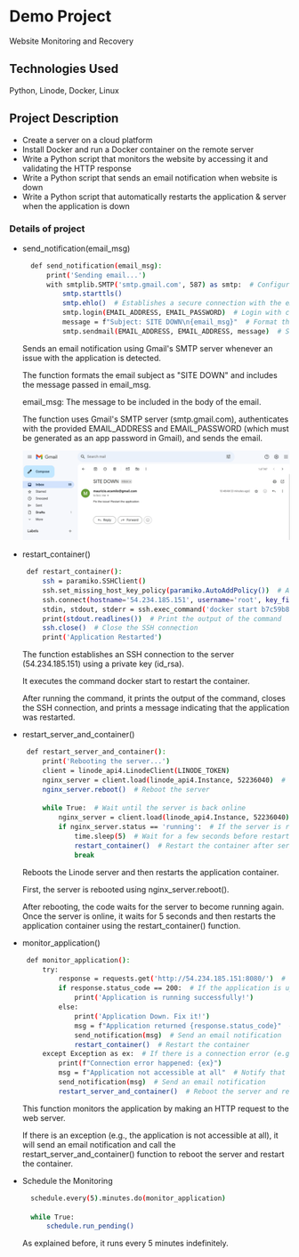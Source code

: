 # Demo Project

Website Monitoring and Recovery

## Technologies Used

Python, Linode, Docker, Linux

## Project Description

- Create a server on a cloud platform
- Install Docker and run a Docker container on the remote server
- Write a Python script that monitors the website by accessing it and validating the HTTP response
- Write a Python script that sends an email notification when website is down
- Write a Python script that automatically restarts the application & server when the application is down

### Details of project

- send_notification(email_msg)

  ```sh
    def send_notification(email_msg):
        print('Sending email...')
        with smtplib.SMTP('smtp.gmail.com', 587) as smtp:  # Configure to use Gmail's SMTP server
            smtp.starttls()
            smtp.ehlo()  # Establishes a secure connection with the email server
            smtp.login(EMAIL_ADDRESS, EMAIL_PASSWORD)  # Login with credentials
            message = f"Subject: SITE DOWN\n{email_msg}"  # Format the email content
            smtp.sendmail(EMAIL_ADDRESS, EMAIL_ADDRESS, message)  # Send the email to the specified address

  ```
  Sends an email notification using Gmail's SMTP server whenever an issue with the application is detected.

  The function formats the email subject as "SITE DOWN" and includes the message passed in email_msg.
  
  email_msg: The message to be included in the body of the email.

  The function uses Gmail's SMTP server (smtp.gmail.com), authenticates with the provided EMAIL_ADDRESS and EMAIL_PASSWORD (which must be generated as an app password in Gmail), and sends the email.
 
  ![Diagram](./images/email-msg.png)

- restart_container()

   ```sh
    def restart_container():
        ssh = paramiko.SSHClient()
        ssh.set_missing_host_key_policy(paramiko.AutoAddPolicy())  # Automatically accept the first connection
        ssh.connect(hostname='54.234.185.151', username='root', key_filename='/home/mauricio/.ssh/id_rsa')  # SSH into the server
        stdin, stdout, stderr = ssh.exec_command('docker start b7c59b87cce6')  # Restart the container using its ID
        print(stdout.readlines())  # Print the output of the command
        ssh.close()  # Close the SSH connection
        print('Application Restarted')
  ```

  The function establishes an SSH connection to the server (54.234.185.151) using a private key (id_rsa).

  It executes the command docker start to restart the container.

  After running the command, it prints the output of the command, closes the SSH connection, and prints a message indicating that the application was restarted.

- restart_server_and_container()

   ```sh
    def restart_server_and_container():
        print('Rebooting the server...')
        client = linode_api4.LinodeClient(LINODE_TOKEN)
        nginx_server = client.load(linode_api4.Instance, 52236040)  # Get the Linode instance
        nginx_server.reboot()  # Reboot the server

        while True:  # Wait until the server is back online
            nginx_server = client.load(linode_api4.Instance, 52236040)
            if nginx_server.status == 'running':  # If the server is running
                time.sleep(5)  # Wait for a few seconds before restarting the container
                restart_container()  # Restart the container after server reboot
                break
  ```
  Reboots the Linode server and then restarts the application container.

  First, the server is rebooted using nginx_server.reboot().

  After rebooting, the code waits for the server to become running again. Once the server is online, it waits for 5 seconds and then restarts the application container using the restart_container() function.

- monitor_application()

   ```sh
    def monitor_application():
        try:
            response = requests.get('http://54.234.185.151:8080/')  # Check if the web application is accessible
            if response.status_code == 200:  # If the application is up
                print('Application is running successfully!')
            else:
                print('Application Down. Fix it!')
                msg = f"Application returned {response.status_code}"  # Log the error with status code
                send_notification(msg)  # Send an email notification
                restart_container()  # Restart the container
        except Exception as ex:  # If there is a connection error (e.g., server is down)
            print(f"Connection error happened: {ex}")
            msg = f"Application not accessible at all"  # Notify that the application is down
            send_notification(msg)  # Send an email notification
            restart_server_and_container()  # Reboot the server and restart the container
  ```

  This function monitors the application by making an HTTP request to the web server.

  If there is an exception (e.g., the application is not accessible at all), it will send an email notification and call the restart_server_and_container() function to reboot the server and restart the container.

- Schedule the Monitoring

  ```sh
    schedule.every(5).minutes.do(monitor_application)

    while True:
        schedule.run_pending()  
  ```
  As explained before, it runs every 5 minutes indefinitely.
